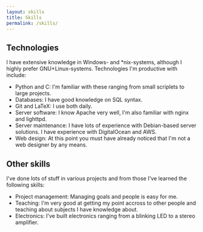```yaml
---
layout: skills
title: Skills
permalink: /skills/
---
```


## Technologies

I have extensive knowledge in Windows- and \*nix-systems, although I highly prefer GNU+Linux-systems. 
Technologies I'm productive with include:

* Python and C: I'm familiar with these ranging from small scriplets to large projects.
* Databases: I have good knowledge on SQL syntax.
* Git and LaTeX: I use both daily.
* Server software: I know Apache very well, I'm also familiar with nginx and lighttpd.
* Server maintenance: I have lots of experience with Debian-based server solutions. I have experience with DigitalOcean and AWS.
* Web design: At this point you must have already noticed that I'm not a web designer by any means.

## Other skills

I've done lots of stuff in various projects and from those I've learned the following skills:

* Project management: Managing goals and people is easy for me.
* Teaching: I'm very good at getting my point accross to other people and teaching about subjects I have knowledge about.
* Electronics: I've built electronics ranging from a blinking LED to a stereo amplifier.

